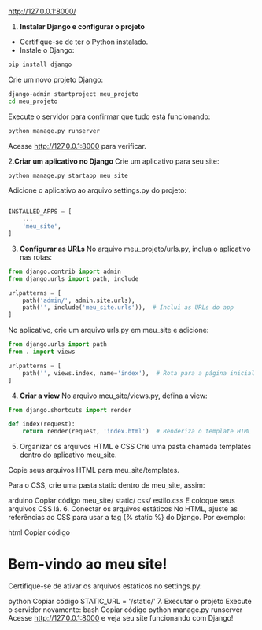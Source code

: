http://127.0.0.1:8000/

 1. **Instalar Django e configurar o projeto**
- Certifique-se de ter o Python instalado.
- Instale o Django:
```bash
pip install django
```
Crie um novo projeto Django:
```bash
django-admin startproject meu_projeto
cd meu_projeto
```
Execute o servidor para confirmar que tudo está funcionando:
```bash
python manage.py runserver
```
Acesse http://127.0.0.1:8000 para verificar.

2.**Criar um aplicativo no Django**
   Crie um aplicativo para seu site:
```bash
python manage.py startapp meu_site
```
Adicione o aplicativo ao arquivo settings.py do projeto:
```python

INSTALLED_APPS = [
    ...
    'meu_site',
]
```
3. **Configurar as URLs**
No arquivo meu_projeto/urls.py, inclua o aplicativo nas rotas:

```python
from django.contrib import admin
from django.urls import path, include

urlpatterns = [
    path('admin/', admin.site.urls),
    path('', include('meu_site.urls')),  # Inclui as URLs do app
]
```
No aplicativo, crie um arquivo urls.py em meu_site e adicione:

```python
from django.urls import path
from . import views

urlpatterns = [
    path('', views.index, name='index'),  # Rota para a página inicial
]
```
4. **Criar a view**
No arquivo meu_site/views.py, defina a view:
```python
from django.shortcuts import render

def index(request):
    return render(request, 'index.html')  # Renderiza o template HTML
```

5. Organizar os arquivos HTML e CSS
Crie uma pasta chamada templates dentro do aplicativo meu_site.

Copie seus arquivos HTML para meu_site/templates.

Para o CSS, crie uma pasta static dentro de meu_site, assim:

arduino
Copiar código
meu_site/
    static/
        css/
            estilo.css
E coloque seus arquivos CSS lá.
6. Conectar os arquivos estáticos
No HTML, ajuste as referências ao CSS para usar a tag {% static %} do Django. Por exemplo:

html
Copiar código
<!DOCTYPE html>
<html lang="en">
<head>
    <link rel="stylesheet" href="{% static 'css/estilo.css' %}">
    <title>Meu Site</title>
</head>
<body>
    <h1>Bem-vindo ao meu site!</h1>
</body>
</html>
Certifique-se de ativar os arquivos estáticos no settings.py:

python
Copiar código
STATIC_URL = '/static/'
7. Executar o projeto
Execute o servidor novamente:
bash
Copiar código
python manage.py runserver
Acesse http://127.0.0.1:8000 e veja seu site funcionando com Django!
